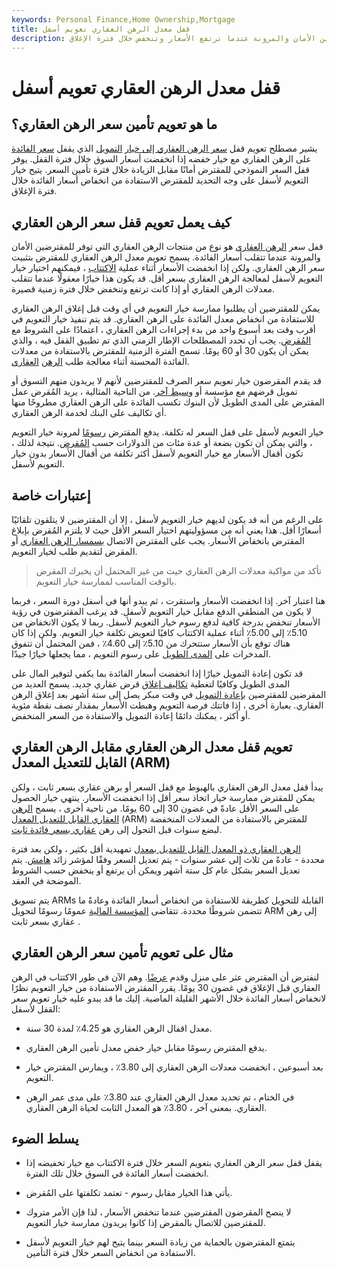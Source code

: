 ```yaml
---
keywords: Personal Finance,Home Ownership,Mortgage
title: قفل معدل الرهن العقاري تعويم أسفل
description: يمنح منتج تعويم قفل سعر الرهن العقاري المقترضين الأمان والمرونة عندما ترتفع الأسعار وتنخفض خلال فترة الإغلاق.
---
```


# قفل معدل الرهن العقاري تعويم أسفل
## ما هو تعويم تأمين سعر الرهن العقاري؟

يشير مصطلح تعويم قفل [سعر الرهن العقاري إلى خيار](/mortgage-rate) [التمويل](/financing) الذي يقفل [سعر الفائدة](/interestrate) على الرهن العقاري مع خيار خفضه إذا انخفضت أسعار السوق خلال فترة القفل. يوفر قفل السعر النموذجي للمقترض أمانًا مقابل الزيادة خلال فترة تأمين السعر. يتيح خيار التعويم لأسفل على وجه التحديد للمقترض الاستفادة من انخفاض أسعار الفائدة خلال فترة الإغلاق.

## كيف يعمل تعويم قفل سعر الرهن العقاري

قفل سعر [الرهن العقاري](/mortgage) هو نوع من منتجات الرهن العقاري التي توفر للمقترضين الأمان والمرونة عندما تتقلب أسعار الفائدة. يسمح تعويم معدل الرهن العقاري للمقترض بتثبيت سعر الرهن العقاري. ولكن إذا انخفضت الأسعار أثناء عملية [الاكتتاب](/underwriting) ، فيمكنهم اختيار خيار التعويم لأسفل لمعالجة الرهن العقاري بسعر أقل. قد يكون هذا خيارًا معقولًا عندما تتقلب معدلات الرهن العقاري أو إذا كانت ترتفع وتنخفض خلال فترة زمنية قصيرة.

يمكن للمقترضين أن يطلبوا ممارسة خيار التعويم في أي وقت قبل إغلاق الرهن العقاري للاستفادة من انخفاض معدل الفائدة على الرهن العقاري. قد يتم تنفيذ خيار التعويم في أقرب وقت بعد أسبوع واحد من بدء إجراءات الرهن العقاري ، اعتمادًا على الشروط مع [المُقرض](/lender). يجب أن تحدد المصطلحات الإطار الزمني الذي تم تطبيق القفل فيه ، والذي يمكن أن يكون 30 أو 60 يومًا. تسمح الفترة الزمنية للمقترض بالاستفادة من معدلات الفائدة المحسنة أثناء معالجة طلب [الرهن](/mortgage-application) [العقاري](/mortgage-application).

قد يقدم المقرضون خيار تعويم سعر الصرف للمقترضين لأنهم لا يريدون منهم التسوق أو تمويل قرضهم مع مؤسسة أو [وسيط آخر](/broker). من الناحية المثالية ، يريد المُقرض عمل المقترض على المدى الطويل لأن البنوك تكسب الفائدة على الرهن العقاري مطروحًا منها أي تكاليف على البنك لخدمة الرهن العقاري.

خيار التعويم لأسفل على قفل السعر له تكلفة. يدفع المقترض [رسومًا](/fee) لمرونة خيار التعويم ، والتي يمكن أن تكون بضعة أو عدة مئات من الدولارات حسب [المُقرض](/lender). نتيجة لذلك ، تكون أقفال الأسعار مع خيار التعويم لأسفل أكثر تكلفة من أقفال الأسعار بدون خيار التعويم لأسفل.

## إعتبارات خاصة

على الرغم من أنه قد يكون لديهم خيار التعويم لأسفل ، إلا أن المقترضين لا يتلقون تلقائيًا أسعارًا أقل. هذا يعني أنه من مسؤوليتهم اختيار السعر الأقل حيث لا يلتزم المُقرض بإبلاغ المقترض بانخفاض الأسعار. يجب على المقترض الاتصال [بسمسار الرهن العقاري](/broker) أو المقرض لتقديم طلب لخيار التعويم.

> تأكد من مواكبة معدلات الرهن العقاري حيث من غير المحتمل أن يخبرك المقرض بالوقت المناسب لممارسة خيار التعويم.

>

هنا اعتبار آخر. إذا انخفضت الأسعار واستقرت ، ثم يبدو أنها في أسفل دورة السعر ، فربما لا يكون من المنطقي الدفع مقابل خيار التعويم لأسفل. قد يرغب المقترضون في رؤية الأسعار تنخفض بدرجة كافية لدفع رسوم خيار التعويم لأسفل. ربما لا يكون الانخفاض من 5.10٪ إلى 5.00٪ أثناء عملية الاكتتاب كافيًا لتعويض تكلفة خيار التعويم. ولكن إذا كان هناك توقع بأن الأسعار ستتحرك من 5.10٪ إلى 4.60٪ ، فمن المحتمل أن تتفوق المدخرات على [المدى الطويل](/longterm) على رسوم التعويم ، مما يجعلها خيارًا جيدًا.

قد تكون إعادة التمويل خيارًا إذا انخفضت أسعار الفائدة بما يكفي لتوفير المال على المدى الطويل وكافيًا لتغطية [تكاليف إغلاق](/closingcosts) قرض عقاري جديد. يسمح العديد من المقرضين للمقترضين [بإعادة التمويل](/refinance) في وقت مبكر يصل إلى ستة أشهر بعد إغلاق الرهن العقاري. بعبارة أخرى ، إذا فاتتك فرصة التعويم وهبطت الأسعار بمقدار نصف نقطة مئوية أو أكثر ، يمكنك دائمًا إعادة التمويل والاستفادة من السعر المنخفض.

## تعويم قفل معدل الرهن العقاري مقابل الرهن العقاري القابل للتعديل المعدل (ARM)

يبدأ قفل معدل الرهن العقاري بالهبوط مع قفل السعر أو برهن عقاري بسعر ثابت ، ولكن يمكن للمقترض ممارسة خيار اتخاذ سعر أقل إذا انخفضت الأسعار. ينتهي خيار الحصول على السعر الأقل عادةً في غضون 30 إلى 60 يومًا. من ناحية أخرى ، يسمح [الرهن العقاري القابل للتعديل المعدل](/convertible-arm) (ARM) للمقترض بالاستفادة من المعدلات المنخفضة لبضع سنوات قبل التحول إلى رهن [عقاري بسعر فائدة ثابت](/fixed-rate_mortgage).

[الرهن العقاري ذو المعدل القابل للتعديل بمعدل](/arm) تمهيدية أقل بكثير ، ولكن بعد فترة محددة - عادةً من ثلاث إلى عشر سنوات - يتم تعديل السعر وفقًا لمؤشر زائد [هامش](/margin). يتم تعديل السعر بشكل عام كل ستة أشهر ويمكن أن يرتفع أو ينخفض حسب الشروط الموضحة في العقد.

يتم تسويق ARMs القابلة للتحويل كطريقة للاستفادة من انخفاض أسعار الفائدة وعادةً ما تتضمن شروطًا محددة. تتقاضى [المؤسسة المالية](/financialinstitution) عمومًا رسومًا لتحويل ARM إلى رهن عقاري بسعر ثابت .

## مثال على تعويم تأمين سعر الرهن العقاري

لنفترض أن المقترض عثر على منزل وقدم [عرضًا](/offer). وهم الآن في طور الاكتتاب في الرهن العقاري قبل الإغلاق في غضون 30 يومًا. يقرر المقترض الاستفادة من خيار التعويم نظرًا لانخفاض أسعار الفائدة خلال الأشهر القليلة الماضية. إليك ما قد يبدو عليه خيار تعويم سعر القفل لأسفل:

- معدل اقفال الرهن العقاري هو 4.25٪ لمدة 30 سنة.

- يدفع المقترض رسومًا مقابل خيار خفض معدل تأمين الرهن العقاري.

- بعد أسبوعين ، انخفضت معدلات الرهن العقاري إلى 3.80٪ ، ويمارس المقترض خيار التعويم.

- في الختام ، تم تحديد معدل الرهن العقاري عند 3.80٪ على مدى عمر الرهن العقاري. بمعنى آخر ، 3.80٪ هو المعدل الثابت لحياة الرهن العقاري.

## يسلط الضوء

- يقفل قفل سعر الرهن العقاري بتعويم السعر خلال فترة الاكتتاب مع خيار تخفيضه إذا انخفضت أسعار الفائدة في السوق خلال تلك الفترة.

- يأتي هذا الخيار مقابل رسوم - تعتمد تكلفتها على المُقرض.

- لا ينصح المقرضون المقترضين عندما تنخفض الأسعار ، لذا فإن الأمر متروك للمقترضين للاتصال بالمقرض إذا كانوا يريدون ممارسة خيار التعويم.

- يتمتع المقترضون بالحماية من زيادة السعر بينما يتيح لهم خيار التعويم لأسفل الاستفادة من انخفاض السعر خلال فترة التأمين.

